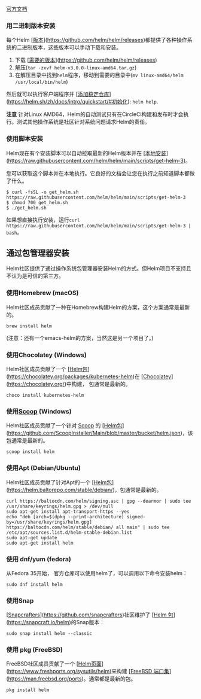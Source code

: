 [官方文档](https://helm.sh/zh/docs/intro/install/)

### 用二进制版本安装

每个Helm [[版本](https://github.com/helm/helm/releases)](https://github.com/helm/helm/releases)都提供了各种操作系统的二进制版本，这些版本可以手动下载和安装。

1. 下载 [[需要的版本](https://github.com/helm/helm/releases)](https://github.com/helm/helm/releases)
2. 解压(`tar -zxvf helm-v3.0.0-linux-amd64.tar.gz`)
3. 在解压目录中找到`helm`程序，移动到需要的目录中(`mv linux-amd64/helm /usr/local/bin/helm`)

然后就可以执行客户端程序并 [[添加稳定仓库](https://helm.sh/zh/docs/intro/quickstart/#%E5%88%9D%E5%A7%8B%E5%8C%96)](https://helm.sh/zh/docs/intro/quickstart/#初始化): `helm help`.

**注意** 针对Linux AMD64，Helm的自动测试只有在CircleCi构建和发布时才会执行。测试其他操作系统是社区针对系统问题请求Helm的责任。

### 使用脚本安装

Helm现在有个安装脚本可以自动拉取最新的Helm版本并在 [[本地安装](https://raw.githubusercontent.com/helm/helm/main/scripts/get-helm-3)](https://raw.githubusercontent.com/helm/helm/main/scripts/get-helm-3)。

您可以获取这个脚本并在本地执行。它良好的文档会让您在执行之前知道脚本都做了什么。

```console
$ curl -fsSL -o get_helm.sh https://raw.githubusercontent.com/helm/helm/main/scripts/get-helm-3
$ chmod 700 get_helm.sh
$ ./get_helm.sh
```

如果想直接执行安装，运行`curl https://raw.githubusercontent.com/helm/helm/main/scripts/get-helm-3 | bash`。

## 通过包管理器安装

Helm社区提供了通过操作系统包管理器安装Helm的方式。但Helm项目不支持且不认为是可信的第三方。

### 使用Homebrew (macOS)

Helm社区成员贡献了一种在Homebrew构建Helm的方案，这个方案通常是最新的。

```console
brew install helm
```

(注意：还有一个emacs-helm的方案，当然这是另一个项目了。)

### 使用Chocolatey (Windows)

Helm社区成员贡献了一个 [[Helm包](https://chocolatey.org/packages/kubernetes-helm)](https://chocolatey.org/packages/kubernetes-helm)在 [[Chocolatey](https://chocolatey.org/)](https://chocolatey.org/)中构建， 包通常是最新的。

```console
choco install kubernetes-helm
```

### 使用[Scoop](https://scoop.sh/) (Windows)

Helm社区成员贡献了一个针对 [Scoop](https://scoop.sh/) 的 [[Helm包](https://github.com/ScoopInstaller/Main/blob/master/bucket/helm.json)](https://github.com/ScoopInstaller/Main/blob/master/bucket/helm.json)，该包通常是最新的。

```console
scoop install helm
```

### 使用Apt (Debian/Ubuntu)

Helm社区成员贡献了针对Apt的一个 [[Helm包](https://helm.baltorepo.com/stable/debian/)](https://helm.baltorepo.com/stable/debian/)，包通常是最新的。

```console
curl https://baltocdn.com/helm/signing.asc | gpg --dearmor | sudo tee /usr/share/keyrings/helm.gpg > /dev/null
sudo apt-get install apt-transport-https --yes
echo "deb [arch=$(dpkg --print-architecture) signed-by=/usr/share/keyrings/helm.gpg] https://baltocdn.com/helm/stable/debian/ all main" | sudo tee /etc/apt/sources.list.d/helm-stable-debian.list
sudo apt-get update
sudo apt-get install helm
```

### 使用 dnf/yum (fedora)

从Fedora 35开始， 官方仓库可以使用helm了，可以调用以下命令安装helm：

```console
sudo dnf install helm
```

### 使用Snap

[[Snapcrafters](https://github.com/snapcrafters)](https://github.com/snapcrafters)社区维护了 [[Helm 包](https://snapcraft.io/helm)](https://snapcraft.io/helm)的Snap版本：

```console
sudo snap install helm --classic
```

### 使用 pkg (FreeBSD)

FreeBSD社区成员贡献了一个 [[Helm页面](https://www.freshports.org/sysutils/helm)](https://www.freshports.org/sysutils/helm)来构建 [[FreeBSD 端口集](https://man.freebsd.org/ports)](https://man.freebsd.org/ports)。通常都是最新的包。

```console
pkg install helm
```